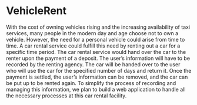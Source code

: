 # VehicleRent
With the cost of owning vehicles rising and the increasing availability of taxi
services, many people in the modern day and age choose not to own a vehicle.
However, the need for a personal vehicle could arise from time to time. A car
rental service could fulfill this need by renting out a car for a specific time period.
The car rental service would hand over the car to the renter upon the payment of a
deposit. The user’s information will have to be recorded by the renting agency. The
car will be handed over to the user who will use the car for the specified number of
days and return it. Once the payment is settled, the user’s information can be
removed, and the car can be put up to be rented again. To simplify the process of
recording and managing this information, we plan to build a web application to
handle all the necessary processes at this car rental facility.
